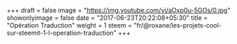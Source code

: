 +++
draft = false
image = "https://img.youtube.com/vi/aOxp0u-5GOs/0.jpg"
showonlyimage = false
date = "2017-06-23T20:22:08+05:30"
title = "Opération Traduction"
weight = 1
steem = "fr/@roxane/les-projets-cool-sur-steemit-1-l-operation-traduction"
+++

<!--more-->
